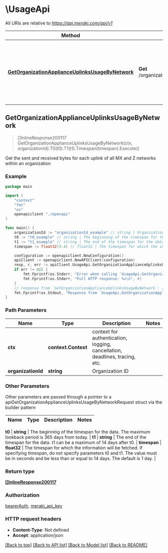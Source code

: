 # \UsageApi

All URIs are relative to *https://api.meraki.com/api/v1*

Method | HTTP request | Description
------------- | ------------- | -------------
[**GetOrganizationApplianceUplinksUsageByNetwork**](UsageApi.md#GetOrganizationApplianceUplinksUsageByNetwork) | **Get** /organizations/{organizationId}/appliance/uplinks/usage/byNetwork | Get the sent and received bytes for each uplink of all MX and Z networks within an organization



## GetOrganizationApplianceUplinksUsageByNetwork

> []InlineResponse200117 GetOrganizationApplianceUplinksUsageByNetwork(ctx, organizationId).T0(t0).T1(t1).Timespan(timespan).Execute()

Get the sent and received bytes for each uplink of all MX and Z networks within an organization



### Example

```go
package main

import (
    "context"
    "fmt"
    "os"
    openapiclient "./openapi"
)

func main() {
    organizationId := "organizationId_example" // string | Organization ID
    t0 := "t0_example" // string | The beginning of the timespan for the data. The maximum lookback period is 365 days from today. (optional)
    t1 := "t1_example" // string | The end of the timespan for the data. t1 can be a maximum of 14 days after t0. (optional)
    timespan := float32(3.4) // float32 | The timespan for which the information will be fetched. If specifying timespan, do not specify parameters t0 and t1. The value must be in seconds and be less than or equal to 14 days. The default is 1 day. (optional)

    configuration := openapiclient.NewConfiguration()
    apiClient := openapiclient.NewAPIClient(configuration)
    resp, r, err := apiClient.UsageApi.GetOrganizationApplianceUplinksUsageByNetwork(context.Background(), organizationId).T0(t0).T1(t1).Timespan(timespan).Execute()
    if err != nil {
        fmt.Fprintf(os.Stderr, "Error when calling `UsageApi.GetOrganizationApplianceUplinksUsageByNetwork``: %v\n", err)
        fmt.Fprintf(os.Stderr, "Full HTTP response: %v\n", r)
    }
    // response from `GetOrganizationApplianceUplinksUsageByNetwork`: []InlineResponse200117
    fmt.Fprintf(os.Stdout, "Response from `UsageApi.GetOrganizationApplianceUplinksUsageByNetwork`: %v\n", resp)
}
```

### Path Parameters


Name | Type | Description  | Notes
------------- | ------------- | ------------- | -------------
**ctx** | **context.Context** | context for authentication, logging, cancellation, deadlines, tracing, etc.
**organizationId** | **string** | Organization ID | 

### Other Parameters

Other parameters are passed through a pointer to a apiGetOrganizationApplianceUplinksUsageByNetworkRequest struct via the builder pattern


Name | Type | Description  | Notes
------------- | ------------- | ------------- | -------------

 **t0** | **string** | The beginning of the timespan for the data. The maximum lookback period is 365 days from today. | 
 **t1** | **string** | The end of the timespan for the data. t1 can be a maximum of 14 days after t0. | 
 **timespan** | **float32** | The timespan for which the information will be fetched. If specifying timespan, do not specify parameters t0 and t1. The value must be in seconds and be less than or equal to 14 days. The default is 1 day. | 

### Return type

[**[]InlineResponse200117**](InlineResponse200117.md)

### Authorization

[bearerAuth](../README.md#bearerAuth), [meraki_api_key](../README.md#meraki_api_key)

### HTTP request headers

- **Content-Type**: Not defined
- **Accept**: application/json

[[Back to top]](#) [[Back to API list]](../README.md#documentation-for-api-endpoints)
[[Back to Model list]](../README.md#documentation-for-models)
[[Back to README]](../README.md)

